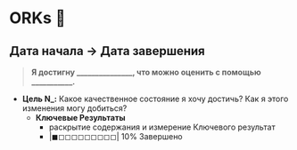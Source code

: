 # ORKs  🎯
## Дата начала -> Дата завершения

> **Я достигну _______________, что можно оценить с помощью ___________.**

- **Цель N_:** Какое качественное состояние я хочу достичь? Как я этого изменения могу добиться?
	- **Ключевые Результаты**
		- раскрытие содержания и измерение Ключевого результат
		- |◼◻◻◻◻◻◻◻◻◻| 10% Завершено

